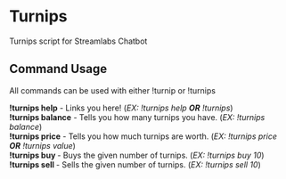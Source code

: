 # Turnips
Turnips script for Streamlabs Chatbot

## Command Usage
All commands can be used with either !turnip or !turnips

**!turnips help** - Links you here! (*EX: !turnips help **OR** !turnips*)  
**!turnips balance** - Tells you how many turnips you have. (*EX: !turnips balance*)  
**!turnips price** - Tells you how much turnips are worth. (*EX: !turnips price **OR** !turnips value*)  
**!turnips buy <num>** - Buys the given number of turnips. (*EX: !turnips buy 10*)  
**!turnips sell <num>** - Sells the given number of turnips. (*EX: !turnips sell 10*)
